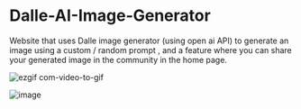 # Dalle-AI-Image-Generator
Website that uses Dalle image generator (using open ai API) to generate an image using a custom / random prompt , and a feature where you can share your generated image in the community in the home page.

![ezgif com-video-to-gif](https://user-images.githubusercontent.com/93006780/221274271-a5e22fcf-10b7-44ab-b022-ddf2134b2474.gif)


![image](https://user-images.githubusercontent.com/93006780/221274162-bcdc91b1-2542-409b-b5de-2fddd21eb29c.jpeg)


